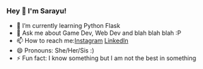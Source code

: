 ### Hey 👋 I'm Sarayu!
- 🌱 I’m currently learning Python Flask
- 💬 Ask me about Game Dev, Web Dev and blah blah blah :P
- 📫 How to reach me:[Instagram](https://www.instagram.com/s_r_y_u_._._/)  [LinkedIn](https://www.linkedin.com/in/sarayu-suresh-4bb9511b2/)
- 😄 Pronouns: She/Her/Sis :)
- ⚡ Fun fact: I know something but I am not the best in something
